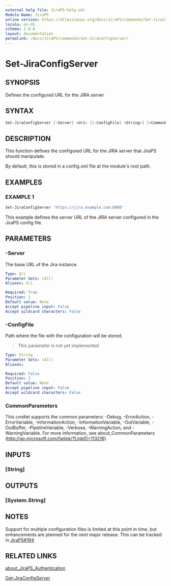 ```yaml
---
external help file: JiraPS-help.xml
Module Name: JiraPS
online version: https://atlassianps.org/docs/JiraPS/commands/Set-JiraConfigServer/
locale: en-US
schema: 2.0.0
layout: documentation
permalink: /docs/JiraPS/commands/Set-JiraConfigServer/
---
```

# Set-JiraConfigServer

## SYNOPSIS

Defines the configured URL for the JIRA server

## SYNTAX

```powershell
Set-JiraConfigServer [-Server] <Uri> [[-ConfigFile] <String>] [<CommonParameters>]
```

## DESCRIPTION

This function defines the configured URL for the JIRA server that JiraPS should manipulate.

By default, this is stored in a config.xml file at the module's root path.

## EXAMPLES

### EXAMPLE 1

```powershell
Set-JiraConfigServer 'https://jira.example.com:8080'
```

This example defines the server URL of the JIRA server configured in the JiraPS config file.

## PARAMETERS

### -Server

The base URL of the Jira instance.

```yaml
Type: Uri
Parameter Sets: (All)
Aliases: Uri

Required: True
Position: 1
Default value: None
Accept pipeline input: False
Accept wildcard characters: False
```

### -ConfigFile

Path where the file with the configuration will be stored.

> This parameter is not yet implemented

```yaml
Type: String
Parameter Sets: (All)
Aliases:

Required: False
Position: 2
Default value: None
Accept pipeline input: False
Accept wildcard characters: False
```

### CommonParameters

This cmdlet supports the common parameters: -Debug, -ErrorAction, -ErrorVariable, -InformationAction, -InformationVariable, -OutVariable, -OutBuffer, -PipelineVariable, -Verbose, -WarningAction, and -WarningVariable.
For more information, see about_CommonParameters (http://go.microsoft.com/fwlink/?LinkID=113216).

## INPUTS

### [String]

## OUTPUTS

### [System.String]

## NOTES

Support for multiple configuration files is limited at this point in time,
but enhancements are planned for the next major release.
This can be tracked in [JiraPS#194](https://github.com/AtlassianPS/JiraPS/issues/194)

## RELATED LINKS

[about_JiraPS_Authentication](../../about/authentication/)

[Get-JiraConfigServer](../Get-JiraConfigServer/)
